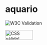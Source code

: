 # aquario
![W3C Validation](https://img.shields.io/w3c-validation/html?targetUrl=https%3A%2F%2Fnicolasdepaulla.github.io%2Faquario%2F)



<p>
    <a href="https://jigsaw.w3.org/css-validator/check/referer">
        <img style="border:0;width:88px;height:31px"
            src="https://jigsaw.w3.org/css-validator/images/vcss"
            alt="CSS válido!" />
    </a>
</p>
